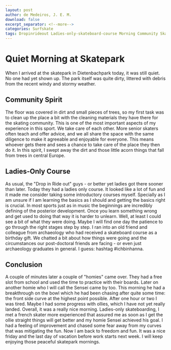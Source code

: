 ```yaml
---
layout: post
author: de Medeiros, J. E. M.
download: false
excerpt_separator: <!--more-->
categories: Surfskate
tags: Dropinrideout Ladies-only-skateboard-course Morning Community Skatepark Sensei Ichbinhanna
---
```


# Quiet Morning at Skatepark

When I arrived at the skatepark in Dietenbachpark today, it was still quiet. No one had yet shown up. The park itself was quite dirty, littered with debris from the recent windy and stormy weather. 
<!--more-->

## Community Spirit

The floor was covered in dirt and small pieces of trees, so my first task was to clean up the place a bit with the cleaning materials they have there for the skating community. This is one of the most important aspects of my experience in this sport. We take care of each other. More senior skaters often teach and offer advice, and we all share the space with the same diligence to make it agreeable and enjoyable for everyone. This means whoever gets there and sees a chance to take care of the place they then do it. In this spirit, I swept away the dirt and those little acorn things that fall from trees in central Europe. 

## Ladies-Only Course

As usual, the "Drop in Ride out" guys - or better yet ladies got there sooner than later. Today they had a ladies only course. It looked like a lot of fun and it made me consider taking some introductory courses myself. Specially as I am unsure if I am learning the basics as I should and getting the basics right is crucial. In most sports just as in music the beginnings are incredibly defining of the posterior development. Once you learn something wrong and get used to doing that way it is  harder to unlearn. Well, at least I could see a bit of what they were doing. Maybe I will find one day the patience to go through the right stages step by step. I ran into an old friend and colleague from archaeology who had received a skateboard course as a birthday gift. We chatted a bit about how things were going and the circumstances our post-doctoral friends are facing - or even just archaeology graduates in general. I guess: hashtag #ichbinhanna. 

## Conclusion

A couple of minutes later a couple of "homies" came over. They had a free slot from school and used the time to practice with their boards. Later on another homie who I will call the Sensei came by too. This morning he had a breakthrough on the bowl which he had been chasing after quite some time: the front side curve at the highest point possible. After one hour or two I was tired. Maybe I had some progress with ollies, which I have not yet really landed. Overall, it was a really nice morning. Ladies-only skateboarding, I met a french skater more experienced that assured me as soon as I get the ollie straight things will get better and my homie Sensei achieved his goal. I had a feeling of improvement and chased some fear away from my curves that was mitigating the fun. Now I am back to freedom and fun. 
It was a nice friday and the last day of vacation before work starts next week. I will keep enjoying those peaceful skatepark mornings. 

